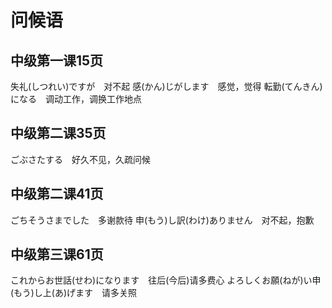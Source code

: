 # 问候语

## 中级第一课15页

失礼(しつれい)ですが　对不起
感(かん)じがします　感觉，觉得
転勤(てんきん)になる　调动工作，调换工作地点

## 中级第二课35页

ごぶさたする　好久不见，久疏问候

## 中级第二课41页

ごちそうさまでした　多谢款待
申(もう)し訳(わけ)ありません　对不起，抱歉

## 中级第三课61页

これからお世話(せわ)になります　往后(今后)请多费心
よろしくお願(ねが)い申(もう)し上(あ)げます　请多关照

